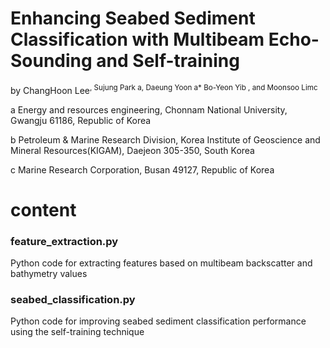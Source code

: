 # Enhancing Seabed Sediment Classification with Multibeam Echo-Sounding and Self-training
by ChangHoon Lee<sup>, Sujung Park a, Daeung Yoon a* Bo-Yeon Yib , and Moonsoo Limc


a Energy and resources engineering, Chonnam National University, Gwangju 61186, Republic of Korea 

b Petroleum & Marine Research Division, Korea Institute of Geoscience and Mineral Resources(KIGAM), Daejeon 305-350, South Korea

c Marine Research Corporation, Busan 49127, Republic of Korea


# content
### feature_extraction.py
Python code for extracting features based on multibeam backscatter and bathymetry values
### seabed_classification.py
Python code for improving seabed sediment classification performance using the self-training technique
